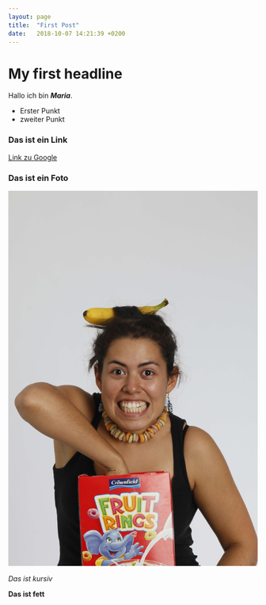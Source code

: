 ```yaml
---
layout: page
title:  "First Post"
date:   2018-10-07 14:21:39 +0200
---
```


# My first headline

Hallo ich bin ***Maria***.

- Erster Punkt
- zweiter Punkt

### Das ist ein Link

[Link zu Google](google.com)

### Das ist ein Foto
![Maria](../../assets/img/maria.jpg)

*Das ist kursiv*

**Das ist fett**